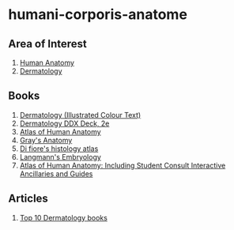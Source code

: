 # humani-corporis-anatome




## Area of Interest
1. [Human Anatomy]()
2. [Dermatology]()



## Books
1. [Dermatology (Illustrated Colour Text)](https://www.amazon.co.uk/Dermatology-David-Gawkrodger-FRCPE-Professor/dp/0443104212/ref=sr_1_1?ie=UTF8&qid=1287951276&sr=8-1)
2. [Dermatology DDX Deck, 2e](https://www.amazon.com/Dermatology-DDX-Deck-Thomas-Habif/dp/0323080790/ref=mt_paperback?_encoding=UTF8&me=)
3. [Atlas of Human Anatomy](https://www.elsevier.com/books/atlas-of-human-anatomy/netter/978-1-4557-0418-7)
4. [Gray's Anatomy](https://www.amazon.co.uk/Grays-Anatomy-Students-Student-Consult/dp/0702051314/ref=sr_1_1?s=books&ie=UTF8&qid=1530014367&sr=1-1&keywords=Gray%27s+Anatomy)
5. [Di fiore's histology atlas](https://www.amazon.co.uk/gp/offer-listing/1608314928/ref=sr_1_1_olp?s=books&ie=UTF8&qid=1530014913&sr=1-1&keywords=De+fiore%27s+histology+atlas)
6. [Langmann's Embryology]()
7. [Atlas of Human Anatomy: Including Student Consult Interactive Ancillaries and Guides](https://www.amazon.co.uk/Atlas-Human-Anatomy-Interactive-Ancillaries/dp/1455704180/ref=pd_sim_14_5?_encoding=UTF8&pd_rd_i=1455704180&pd_rd_r=690eff4d-7938-11e8-b8d4-83dd79b48d59&pd_rd_w=PSyJN&pd_rd_wg=0yuUf&pf_rd_i=desktop-dp-sims&pf_rd_m=A3P5ROKL5A1OLE&pf_rd_p=3274180622111699416&pf_rd_r=XV9D0A9ASAP0K98SHKGN&pf_rd_s=desktop-dp-sims&pf_rd_t=40701&psc=1&refRID=XV9D0A9ASAP0K98SHKGN)



## Articles
1. [Top 10 Dermatology books](https://www.bestreviews.guide/dermatology-books)